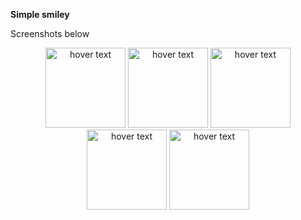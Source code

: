 **Simple smiley**

Screenshots below

<p align="center">
  <img src="https://i.postimg.cc/wv79pTWQ/Mood-0.jpg" width="128" title="hover text">
  <img src="https://i.postimg.cc/C58YRrpZ/Mood-25.jpg" width="128" title="hover text">
  <img src="https://i.postimg.cc/qRS4MVSV/Mood-50.jpg" width="128" title="hover text">
  <img src="https://i.postimg.cc/nc8pyxqq/Mood-75.jpg" width="128" title="hover text">
  <img src="https://i.postimg.cc/FFkhCzk9/Mood-100.jpg" width="128" title="hover text">
</p>